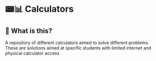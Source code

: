 # 📟📊 Calculators
## 🤔 What is this?

A repository of different calculators aimed to solve different problems. These are solutions aimed at specific students with limited internet and physical calculator access
